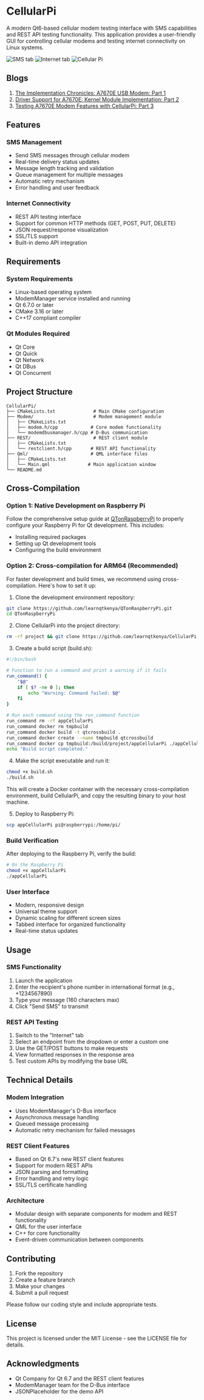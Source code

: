 # CellularPi

A modern Qt6-based cellular modem testing interface with SMS capabilities and REST API testing functionality. This application provides a user-friendly GUI for controlling cellular modems and testing internet connectivity on Linux systems.

![SMS tab](docs/SMS_tab.png)
![Internet tab](docs/Internet_tab.png)
![Cellular Pi](docs/Cellular_pi.jpeg)

## Blogs

1. [The Implementation Chronicles: A7670E USB Modem: Part 1](https://squared.co.ke/blog/cellular-connectivity-with-raspberry-pi-4b)
2. [Driver Support for A7670E: Kernel Module Implementation: Part 2](https://squared.co.ke/blog/driver-support-for-a7670e)
3. [Testing A7670E Modem Features with CellularPi: Part 3](https://squared.co.ke/blog/testing-cellular-connectivity-on-pi4b)

## Features

### SMS Management
- Send SMS messages through cellular modem
- Real-time delivery status updates
- Message length tracking and validation
- Queue management for multiple messages
- Automatic retry mechanism
- Error handling and user feedback

### Internet Connectivity
- REST API testing interface
- Support for common HTTP methods (GET, POST, PUT, DELETE)
- JSON request/response visualization
- SSL/TLS support
- Built-in demo API integration

## Requirements

### System Requirements
- Linux-based operating system
- ModemManager service installed and running
- Qt 6.7.0 or later
- CMake 3.16 or later
- C++17 compliant compiler

### Qt Modules Required
- Qt Core
- Qt Quick
- Qt Network
- Qt DBus
- Qt Concurrent

## Project Structure

```
CellularPi/
├── CMakeLists.txt              # Main CMake configuration
├── Modem/                      # Modem management module
│   ├── CMakeLists.txt
│   ├── modem.h/cpp            # Core modem functionality
│   └── modemdbusmanager.h/cpp # D-Bus communication
├── REST/                       # REST client module
│   ├── CMakeLists.txt
│   └── restclient.h/cpp       # REST API functionality
├── Qml/                       # QML interface files
│   ├── CMakeLists.txt
│   └── Main.qml              # Main application window
└── README.md
```

## Cross-Compilation

### Option 1: Native Development on Raspberry Pi

Follow the comprehensive setup guide at [QTonRaspberryPi](https://github.com/learnqtkenya/QTonRaspberryPi) to properly configure your Raspberry Pi for Qt development. This includes:
- Installing required packages
- Setting up Qt development tools
- Configuring the build environment

### Option 2: Cross-compilation for ARM64 (Recommended)

For faster development and build times, we recommend using cross-compilation. Here's how to set it up:

1. Clone the development environment repository:
```bash
git clone https://github.com/learnqtkenya/QTonRaspberryPi.git
cd QTonRaspberryPi
```

2. Clone CellularPi into the project directory:
```bash
rm -rf project && git clone https://github.com/learnqtkenya/CellularPi.git project
```

3. Create a build script (build.sh):
```bash
#!/bin/bash

# Function to run a command and print a warning if it fails
run_command() {
    "$@"
    if [ $? -ne 0 ]; then
        echo "Warning: Command failed: $@"
    fi
}

# Run each command using the run_command function
run_command rm -rf appCellularPi
run_command docker rm tmpbuild
run_command docker build -t qtcrossbuild . 
run_command docker create --name tmpbuild qtcrossbuild
run_command docker cp tmpbuild:/build/project/appCellularPi ./appCellularPi
echo "Build script completed."
```

4. Make the script executable and run it:
```bash
chmod +x build.sh
./build.sh
```

This will create a Docker container with the necessary cross-compilation environment, build CellularPi, and copy the resulting binary to your host machine.

5. Deploy to Raspberry Pi:
```bash
scp appCellularPi pi@raspberrypi:/home/pi/
```

### Build Verification

After deploying to the Raspberry Pi, verify the build:
```bash
# On the Raspberry Pi
chmod +x appCellularPi
./appCellularPi 
```

### User Interface
- Modern, responsive design
- Universal theme support
- Dynamic scaling for different screen sizes
- Tabbed interface for organized functionality
- Real-time status updates

## Usage

### SMS Functionality
1. Launch the application
2. Enter the recipient's phone number in international format (e.g., +1234567890)
3. Type your message (160 characters max)
4. Click "Send SMS" to transmit

### REST API Testing
1. Switch to the "Internet" tab
2. Select an endpoint from the dropdown or enter a custom one
3. Use the GET/POST buttons to make requests
4. View formatted responses in the response area
5. Test custom APIs by modifying the base URL

## Technical Details

### Modem Integration
- Uses ModemManager's D-Bus interface
- Asynchronous message handling
- Queued message processing
- Automatic retry mechanism for failed messages

### REST Client Features
- Based on Qt 6.7's new REST client features
- Support for modern REST APIs
- JSON parsing and formatting
- Error handling and retry logic
- SSL/TLS certificate handling

### Architecture
- Modular design with separate components for modem and REST functionality
- QML for the user interface
- C++ for core functionality
- Event-driven communication between components

## Contributing

1. Fork the repository
2. Create a feature branch
3. Make your changes
4. Submit a pull request

Please follow our coding style and include appropriate tests.

## License

This project is licensed under the MIT License - see the LICENSE file for details.

## Acknowledgments

- Qt Company for Qt 6.7 and the REST client features
- ModemManager team for the D-Bus interface
- JSONPlaceholder for the demo API

